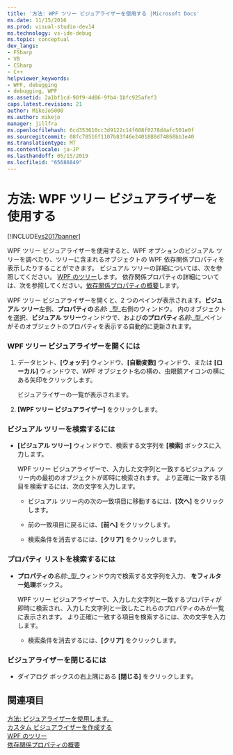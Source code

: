 ```yaml
---
title: '方法: WPF ツリー ビジュアライザーを使用する |Microsoft Docs'
ms.date: 11/15/2016
ms.prod: visual-studio-dev14
ms.technology: vs-ide-debug
ms.topic: conceptual
dev_langs:
- FSharp
- VB
- CSharp
- C++
helpviewer_keywords:
- WPF, debugging
- debugging, WPF
ms.assetid: 2a1bf1cd-90f9-4d06-9fb4-1bfc925afef3
caps.latest.revision: 21
author: MikeJo5000
ms.author: mikejo
manager: jillfra
ms.openlocfilehash: 6cd353610cc3d9122c14f608f0278d4afc501e0f
ms.sourcegitcommit: 08fc78516f1107b83f46e2401888df4868bb1e40
ms.translationtype: MT
ms.contentlocale: ja-JP
ms.lasthandoff: 05/15/2019
ms.locfileid: "65686849"
---
```

# <a name="how-to-use-the-wpf-tree-visualizer"></a>方法: WPF ツリー ビジュアライザーを使用する
[!INCLUDE[vs2017banner](../includes/vs2017banner.md)]

WPF ツリー ビジュアライザーを使用すると、WPF オプションのビジュアル ツリーを調べたり、ツリーに含まれるオブジェクトの WPF 依存関係プロパティを表示したりすることができます。 ビジュアル ツリーの詳細については、次を参照してください。 [WPF のツリー](https://msdn.microsoft.com/library/e83f25e5-d66b-4fc7-92d2-50130c9a6649)します。 依存関係プロパティの詳細については、次を参照してください。[依存関係プロパティの概要](https://msdn.microsoft.com/library/d119d00c-3afb-48d6-87a0-c4da4f83dee5)します。  
  
 WPF ツリー ビジュアライザーを開くと、2 つのペインが表示されます。**ビジュアル ツリー**左側、**プロパティの**_名前_**:** _型_右側のウィンドウ。 内のオブジェクトを選択、**ビジュアル ツリー**ウィンドウで、および**のプロパティ**_名前_**:**_型_ペインがそのオブジェクトのプロパティを表示する自動的に更新されます。  
  
### <a name="to-open-the-wpf-tree-visualizer"></a>WPF ツリー ビジュアライザーを開くには  
  
1. データヒント、**[ウォッチ]** ウィンドウ、**[自動変数]** ウィンドウ、または **[ローカル]** ウィンドウで、WPF オブジェクト名の横の、虫眼鏡アイコンの横にある矢印をクリックします。  
  
     ビジュアライザーの一覧が表示されます。  
  
2. **[WPF ツリー ビジュアライザー]** をクリックします。  
  
### <a name="to-search-the-visual-tree"></a>ビジュアル ツリーを検索するには  
  
- **[ビジュアル ツリー]** ウィンドウで、検索する文字列を **[検索]** ボックスに入力します。  
  
     WPF ツリー ビジュアライザーで、入力した文字列と一致するビジュアル ツリー内の最初のオブジェクトが即時に検索されます。 より正確に一致する項目を検索するには、次の文字を入力します。  
  
    - ビジュアル ツリー内の次の一致項目に移動するには、**[次へ]** をクリックします。  
  
    - 前の一致項目に戻るには、**[前へ]** をクリックします。  
  
    - 検索条件を消去するには、**[クリア]** をクリックします。  
  
### <a name="to-search-the-properties-list"></a>プロパティ リストを検索するには  
  
- **プロパティの**_名前_**:**_型_ウィンドウ内で検索する文字列を入力、 **をフィルター処理**ボックス。  
  
     WPF ツリー ビジュアライザーで、入力した文字列と一致するプロパティが即時に検索され、入力した文字列と一致したこれらのプロパティのみが一覧に表示されます。 より正確に一致する項目を検索するには、次の文字を入力します。  
  
    - 検索条件を消去するには、**[クリア]** をクリックします。  
  
### <a name="to-close-the-visualizer"></a>ビジュアライザーを閉じるには  
  
- ダイアログ ボックスの右上隅にある **[閉じる]** をクリックします。  
  
## <a name="see-also"></a>関連項目  
 [方法: ビジュアライザーを使用します。](../misc/how-to-use-a-visualizer.md)   
 [カスタム ビジュアライザーを作成する](../debugger/create-custom-visualizers-of-data.md)   
 [WPF のツリー](https://msdn.microsoft.com/library/e83f25e5-d66b-4fc7-92d2-50130c9a6649)   
 [依存関係プロパティの概要](https://msdn.microsoft.com/library/d119d00c-3afb-48d6-87a0-c4da4f83dee5)
